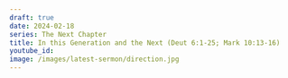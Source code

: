 ```yaml
---
draft: true
date: 2024-02-18
series: The Next Chapter
title: In this Generation and the Next (Deut 6:1-25; Mark 10:13-16)
youtube_id: 
image: /images/latest-sermon/direction.jpg
---
```

